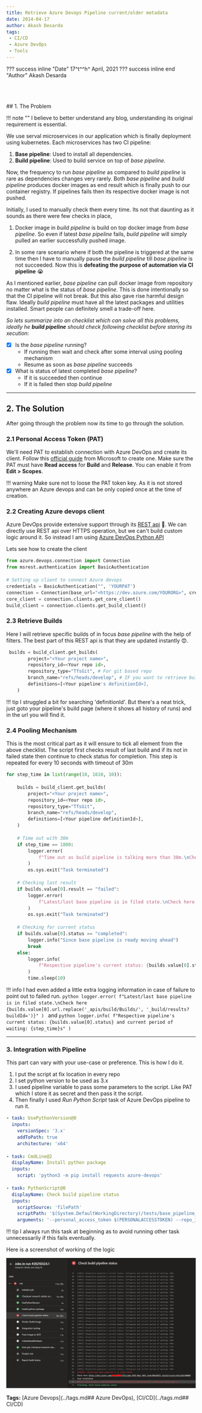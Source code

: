 ```yaml
---
title: Retrieve Azure Devops Pipeline current/older metadata
date: 2014-04-17
author: Akash Desarda
tags:
 - CI/CD
 - Azure DevOps
 - Tools
---
```


??? success inline "Date"
    17^t^^h^ April, 2021
??? success inline end "Author"
    Akash Desarda

<br>
<br>
<br>
## 1. The Problem

!!! note ""
    I believe to better understand any blog, understanding its original requirement is essential.

We use serval microservices in our application which is finally deployment using kubernetes. Each microservices has two CI pipeline:

1. **Base pipeline**: Used to install all dependencies.
2. **Build pipeline**: Used to build service on top of *base pipeline*.

Now, the frequency to run *base pipeline* as compared to *build pipeline* is rare as dependencies changes very rarely. Both *base pipeline* and *build pipeline* produces docker images as end result which is finally push to our container registry. If pipelines fails then its respective docker image is not pushed.

Initially, I used to manually check them every time. Its not that daunting as it sounds as there were few checks in place,

1. Docker image in *build pipeline* is build on top docker image from *base pipeline*. So even if latest *base pipeline* fails, *build pipeline* will simply pulled an earlier successfully pushed image.

2. In some rare scenario where if both the pipeline is triggered at the same time then I have to manually pause the *build pipeline* till *base pipeline* is not succeeded. Now this is **defeating the purpose of automation via CI pipeline** 😭

As I mentioned earlier, *base pipeline* can pull docker image from repository no matter what is the status of *base pipeline*. This is done intentionally so that the CI pipeline will not break. But this also gave rise harmful design flaw. Ideally *build pipeline* must have all the latest packages and utilities installed. Smart people can definitely smell a trade-off here.

*So lets summarize into an checklist which can solve all this problems, ideally he **build pipeline** should check following checklist before staring its xecution:*

- [X] Is the *base pipeline* running?  
  - If running then wait and check after some interval using pooling mechanism
  - Resume as soon as *base pipeline* succeeds
- [X] What is status of latest completed *base pipeline*?
  - If it is succeeded then continue
  - If it is failed then stop *build pipeline*

---

## 2. The Solution

After going through the problem now its time to go through the solution.

### 2.1 Personal Access Token (PAT)

We'll need PAT to establish connection with Azure DevOps and create its client. Follow this [official guide](https://docs.microsoft.com/en-us/azure/devops/organizations/accounts/use-personal-access-tokens-to-authenticate?view=azure-devops&tabs=preview-page "Create a PAT") from Microsoft to create one. Make sure the PAT must have **Read access** for **Build** and **Release**. You can enable it from **Edit > Scopes**.

!!! warning
    Make sure not to loose the PAT token key. As it is not stored anywhere an Azure devops and can be only copied once at the time of creation.

### 2.2 Creating Azure devops client

Azure DevOps provide extensive support through its [REST api](https://docs.microsoft.com/en-us/rest/api/azure/devops/?view=azure-devops-rest-6.1 "Azure DevOps REST api") 🚀. We can directly use REST api over HTTPS operation, but we can't build custom logic around it. So instead I am using [Azure DevOps Python API](https://github.com/microsoft/azure-devops-python-api)

Lets see how to create the client

```python
from azure.devops.connection import Connection
from msrest.authentication import BasicAuthentication

# Setting up client to connect Azure devops 
credentials = BasicAuthentication("", 'YOURPAT')
connection = Connection(base_url="<https://dev.azure.com/YOURORG>", creds=credentials)
core_client = connection.clients.get_core_client()
build_client = connection.clients.get_build_client()
```

### 2.3 Retrieve Builds

Here I will retrieve specific builds of in focus *base pipeline* with the help of filters. The best part of this REST api is that they are updated instantly 😍.

```python
 builds = build_client.get_builds(
        project="<Your project name>",
        repository_id=<Your repo id>,
        repository_type="TfsGit", # For git based repo
        branch_name="refs/heads/develop", # IF you want to retrieve build run for specif branch. In my case it is develop. ⚠ Do not remove 'refs/heads/'
        definitions=[<Your pipeline's definitionId>],
    )
```

!!! tip
    I struggled a bit for searching 'definitionId'. But there's a neat trick, just goto your pipeline's build page (where it shows all history of runs) and in the url you will find it.

### 2.4 Pooling Mechanism

This is the most critical part as it will ensure to tick all element from the above checklist. The script first checks result of last build and if its not in failed state then continue to check status for completion. This step is repeated for every 10 seconds with timeout of 30m

```python
for step_time in list(range(10, 1810, 10)):

    builds = build_client.get_builds(
        project="<Your project name>",
        repository_id=<Your repo id>,
        repository_type="TfsGit",
        branch_name="refs/heads/develop",
        definitions=[<Your pipeline definitionId>],
    )

    # Time out with 30m
    if step_time == 1800:
        logger.error(
            f"Time out as build pipeline is talking more than 30m.\nCheck the pipeline to investigate here {builds.value[0].url.replace('_apis/build/Builds/', '_build/results?buildId=')}"
        )
        os.sys.exit("Task terminated")

    # Checking last result
    if builds.value[0].result == "failed":
        logger.error(
            f"Latest/last base pipeline is in filed state.\nCheck here {builds.value[0].url.replace('_apis/build/Builds/', '_build/results?buildId=')}"
        )
        os.sys.exit("Task terminated")

    # Checking for current status 
    if builds.value[0].status == "completed":
        logger.info("Since base pipeline is ready moving ahead")
        break
    else:
        logger.info(
            f"Respective pipeline's current status: {builds.value[0].status} and current period of waiting: {step_time}s"
        )
        time.sleep(10)
```

!!! info
    I had even added a little extra logging information in case of failure to point out to failed run.
    ```python
    logger.error(
            f"Latest/last base pipeline is in filed state.\nCheck here {builds.value[0].url.replace('_apis/build/Builds/', '_build/results?buildId=')}"
        )
    ```
    and 
    ```python
    logger.info(
            f"Respective pipeline's current status: {builds.value[0].status} and current period of waiting: {step_time}s"
        )
    ```

---

### 3. Integration with Pipeline

This part can vary with your use-case or preference. This is how I do it.

1. I put the script at fix location in every repo
2. I set python version to be used as 3.x
3. I used pipeline variable to pass some parameters to the script. Like PAT which I store it as secret and then pass it the script. 
4. Then finally I used *Run Python Script* task of Azure DevOps pipeline to run it.

```yaml
- task: UsePythonVersion@0
  inputs:
    versionSpec: '3.x'
    addToPath: true
    architecture: 'x64'

- task: CmdLine@2
  displayName: Install python package
  inputs:
    script: 'python3 -m pip install requests azure-devops'

- task: PythonScript@0
  displayName: Check build pipeline status
  inputs:
    scriptSource: 'filePath'
    scriptPath: '$(System.DefaultWorkingDirectory)/tests/base_pipeline_status.py'
    arguments: '--personal_access_token $(PERSONALACCESSTOKEN) --repo_id e589ca4a-16ff-453b-b101-2a9f21542d76 --pipeline_def_id 183' # You can see I am passing PAT token to PERSONALACCESSTOKEN from pipeline variable
```

!!! tip
    I always run this task at beginning as to avoid running other task unnecessarily if this fails eventually.

Here is a screenshot of working of the logic

![alt](../assets/ado-pipeline-status-demo.png "Current ran failed due base pipeline failed")

**Tags:**
[Azure Devops](../tags.md## <span class="tag">Azure DevOps</span>),  [CI/CD](../tags.md## <span class="tag">CI/CD</span>)
